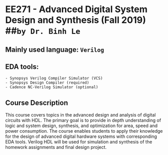 # EE271 - Advanced Digital System Design and Synthesis (Fall 2019) ##`by Dr. Binh Le`

## Mainly used language: `Verilog`
## EDA tools:  
```
- Synopsys Verilog Compiler Simulator (VCS)
- Synopsys Design Compiler (required) 
- Cadence NC-Verilog Simulator (optional)
```

## Course Description
This course covers topics in the advanced design and analysis of digital circuits with HDL. The primary goal is to provide in depth understanding of logic and system design, synthesis, and optimization for area, speed and power consumption. The course enables students to apply their knowledge for the design of advanced digital hardware systems with corresponding EDA tools. Verilog HDL will be used for simulation and synthesis of the homework assignments and final design project.